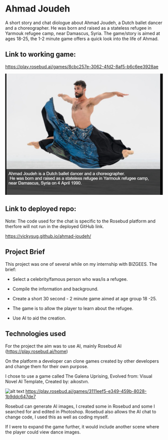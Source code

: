 # Ahmad Joudeh 
A short story and chat diologue about Ahmad Joudeh, a Dutch ballet dancer and a choreographer. He was born and raised as a stateless refugee in Yarmouk refugee camp, near Damascus, Syria. The game/story is aimed at ages 18-25, the 1-2 minute game offers a quick look into the life of Ahmad. 

## Link to working game: 
https://play.rosebud.ai/games/8cbc257e-3062-4fd2-8af5-b6c6ee3928ae

![alt text](images/start.screen.png)

## Link to deployed repo:

Note: The code used for the chat is specific to the Rosebud platform and therfore will not run in the deployed GitHub link. 

https://vickysug.github.io/ahmad-joudeh/


## Project Brief

This project was one of several while on my internship with BIZGEES. The brief:

* Select a celebrity/famous person who was/is a refugee.

* Compile the information and background.

* Create a short 30 second - 2 minute game aimed at age group 18 -25.

* The game is to allow the player to learn about the refugee.

* Use AI to aid the creation.



## Technologies used

For the project the aim was to use AI, mainly Rosebud AI (https://play.rosebud.ai/home)

On the platform a developer can clone games created by other developers and change them for their own purpose. 

I chose to use a game called The Galena Uprising, Evolved from: Visual Novel AI Template, Created by: aikostvn.

![alt text](images/start.screen.galena.png)
https://play.rosebud.ai/games/3111eef5-e349-459b-8028-1b9ddc647de7

Rosebud can generate AI images, I created some in Rosebud and some I searched for and edited in Photoshop. 
Rosebud also allows the AI chat to change code, I used this as well as coding myself. 

If I were to expand the game further, it would include another scene where the player could view dance images.

